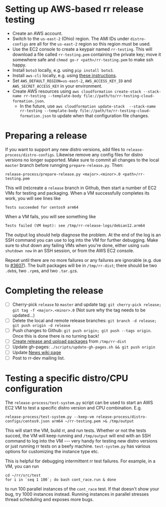 # Setting up AWS-based rr release testing

* Create an AWS account.
* Switch to the `us-east-2` (Ohio) region. The AMI IDs under `distro-configs` are all for the `us-east-2` region so this region must be used.
* Use the EC2 console to create a keypair named `rr-testing`. This will download a file called `rr-testing.pem` containing the private key; move it somewhere safe and `chmod go-r <path>/rr-testing.pem` to make ssh happy.
* Install `boto3` locally, e.g. using `pip install boto3`.
* Install `aws-cli` locally, e.g. using [these instructions](https://docs.aws.amazon.com/cli/latest/userguide/getting-started-install.html).
* Set `AWS_DEFAULT_REGION=us-east-2`, `AWS_ACCESS_KEY_ID` and `AWS_SECRET_ACCESS_KEY` in your environment.
* Create AWS resources using `aws cloudformation create-stack --stack-name rr-testing --template-body file://path/to/rr-testing-cloud-formation.json`.
  * In the future, use `aws cloudformation update-stack  --stack-name rr-testing --template-body file://path/to/rr-testing-cloud-formation.json` to update when that configuration file changes.

# Preparing a release

If you want to support any new distro versions, add files to `release-process/distro-configs`. Likewise remove any config files for distro versions no longer supported. Make sure to commit all changes to the local `master` branch before runnging `prepare-release.py`. Then:
```
release-process/prepare-release.py <major>.<minor>.0 <path>/rr-testing.pem
```
This will (re)create a `release` branch in Github, then start a number of EC2 VMs for testing and packaging. When a VM successfully completes its work, you will see lines like
```
Tests succeeded for centos9 arm64
```
When a VM fails, you will see something like
```
Tests failed (VM kept): see /tmp/rr-release-logs/debian12.arm64
```
The output log should help diagnose the problem. At the end of the log is an SSH command you can use to log into the VM for further debugging. Make sure to shut down any failing VMs when you're done, either using `sudo shutdown now` in an SSH session, or from the AWS EC2 console.

Repeat until there are no more failures or any failures are ignorable (e.g. due to [#3607](https://github.com/rr-debugger/rr/issues/3607)). The built packages will be in `/tmp/rr-dist`; there should be two `.deb`s, two `.rpm`s, and two `.tar.gz`s.

# Completing the release

- [ ] Cherry-pick `release` to `master` and update tag: `git cherry-pick release; git tag -f <major>.<minor>.0` (Not sure why the tag needs to be updated...)
- [ ] Delete the local and remote release branches: `git branch -d release; git push origin -d release`
- [ ] Push changes to Github: `git push origin; git push --tags origin`. Once this is done there is no turning back!
- [ ] [Create release and upload packages](https://github.com/mozilla/rr/releases) from `/tmp/rr-dist`
- [ ] Update gh-pages: `./scripts/update-gh-pages.sh && git push origin`
- [ ] Update [News wiki page](https://github.com/mozilla/rr/wiki/News)
- [ ] Post to rr-dev mailing list.

# Testing a specific distro/CPU configuration

The `release-process/test-system.py` script can be used to start an AWS EC2 VM to test a specific distro version and CPU combination. E.g.
```
release-process/test-system.py --keep-vm release-process/distro-configs/centos9.json arm64 ~/rr-testing.pem >& /tmp/output
```
This will start the VM, build rr, and run tests. Whether or not the tests succed, the VM will keep running and `/tmp/output` will end with an SSH command to log into the VM --- very handy for testing new distro versions or just running rr tests on a beefy machine. `test-system.py` has various options for customizing the instance type etc.

This is helpful for debugging intermittent rr test failures. For example, in a VM, you can run
```
cd ~/rr/src/test
for i in `seq 1 100`; do bash cont_race.run & done
```
to run 100 parallel instances of the `cont_race` test. If that doesn't show your bug, try 1000 instances instead. Running instances in parallel stresses thread scheduling and exposes more bugs.
